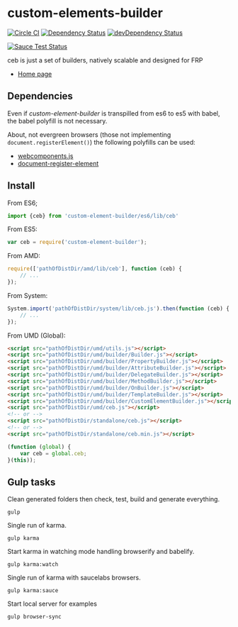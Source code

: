 # custom-elements-builder

[![Circle CI](https://circleci.com/gh/tmorin/custom-elements-builder/tree/master.svg?style=svg)](https://circleci.com/gh/tmorin/custom-elements-builder/tree/master)
[![Dependency Status](https://david-dm.org/tmorin/custom-elements-builder.svg)](https://david-dm.org/tmorin/custom-elements-builder)
[![devDependency Status](https://david-dm.org/tmorin/custom-elements-builder/dev-status.svg)](https://david-dm.org/tmorin/custom-elements-builder#info=devDependencies) 

[![Sauce Test Status](https://saucelabs.com/browser-matrix/customelementbuilder.svg)](https://saucelabs.com/u/customelementbuilder)

ceb is just a set of builders, natively scalable and designed for FRP

- [Home page](http://tmorin.github.io/custom-elements-builder/)

## Dependencies

Even if _custom-element-builder_ is transpilled from es6 to es5 with babel, the babel polyfill is not necessary. 

About, not evergreen browsers (those not implementing `document.registerElement()`) the following polyfills can be used:
 - [webcomponents.js](https://github.com/webcomponents/webcomponentsjs)
 - [document-register-element](https://github.com/WebReflection/document-register-element)

## Install

From ES6;
```javascript
import {ceb} from 'custom-element-builder/es6/lib/ceb'
```

From ES5:
```javascript
var ceb = require('custom-element-builder');
```

From AMD:
```javascript
require(['pathOfDistDir/amd/lib/ceb'], function (ceb) {
    // ...
});
```

From System:
```javascript
System.import('pathOfDistDir/system/lib/ceb.js').then(function (ceb) {
    // ...
});
```

From UMD (Global):

```html
<script src="pathOfDistDir/umd/utils.js"></script>
<script src="pathOfDistDir/umd/builder/Builder.js"></script>
<script src="pathOfDistDir/umd/builder/PropertyBuilder.js"></script>
<script src="pathOfDistDir/umd/builder/AttributeBuilder.js"></script>
<script src="pathOfDistDir/umd/builder/DelegateBuilder.js"></script>
<script src="pathOfDistDir/umd/builder/MethodBuilder.js"></script>
<script src="pathOfDistDir/umd/builder/OnBuilder.js"></script>
<script src="pathOfDistDir/umd/builder/TemplateBuilder.js"></script>
<script src="pathOfDistDir/umd/builder/CustomElementBuilder.js"></script>
<script src="pathOfDistDir/umd/ceb.js"></script>
<!-- or -->
<script src="pathOfDistDir/standalone/ceb.js"></script>
<!-- or -->
<script src="pathOfDistDir/standalone/ceb.min.js"></script>
```

```javascript
(function (global) {
    var ceb = global.ceb;
}(this));
```

## Gulp tasks

Clean generated folders then check, test, build and generate everything.
```shell
gulp 
```

Single run of karma.
```shell
gulp karma
```

Start karma in watching mode handling browserify and babelify.
```shell
gulp karma:watch
```

Single run of karma with saucelabs browsers.
```shell
gulp karma:sauce
```

Start local server for examples
```shell
gulp browser-sync
```
